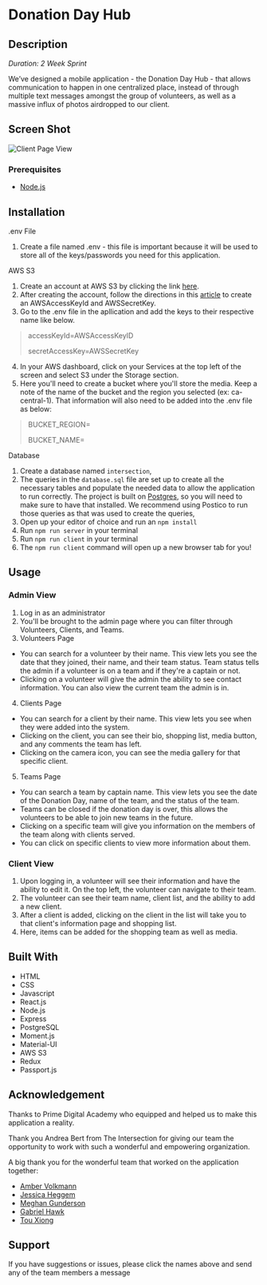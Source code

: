 # Donation Day Hub

## Description

_Duration: 2 Week Sprint_

We’ve designed a mobile application - the Donation Day Hub -  that allows communication to happen in one centralized place, instead of through multiple text messages amongst the group of volunteers, as well as a massive influx of photos airdropped to our client.

## Screen Shot

![Client Page View](/public/client-view.png)

### Prerequisites

- [Node.js](https://nodejs.org/en/)

## Installation

.env File
1. Create a file named .env - this file is important because it will be used to store all of the keys/passwords you need for this application.

AWS S3
1. Create an account at AWS S3 by clicking the link [here](https://aws.amazon.com/s3/).
2. After creating the account, follow the directions in this [article](https://docs.aws.amazon.com/general/latest/gr/managing-aws-access-keys.html) to create an AWSAccessKeyId and AWSSecretKey.
3. Go to the .env file in the apllication and add the keys to their respective name like below.
> accessKeyId=AWSAccessKeyID
>
> secretAccessKey=AWSSecretKey
4. In your AWS dashboard, click on your Services at the top left of the screen and select S3 under the Storage section.
5. Here you'll need to create a bucket where you'll store the media. Keep a note of the name of the bucket and the region you selected (ex: ca-central-1). That information will also need to be added into the .env file as below:
> BUCKET_REGION=
>
> BUCKET_NAME=

Database 
1. Create a database named `intersection`,
2. The queries in the `database.sql` file are set up to create all the necessary tables and populate the needed data to allow the application to run correctly. The project is built on [Postgres](https://www.postgresql.org/download/), so you will need to make sure to have that installed. We recommend using Postico to run those queries as that was used to create the queries, 
3. Open up your editor of choice and run an `npm install`
4. Run `npm run server` in your terminal
5. Run `npm run client` in your terminal
6. The `npm run client` command will open up a new browser tab for you!

## Usage
### Admin View
1. Log in as an administrator
2. You'll be brought to the admin page where you can filter through Volunteers, Clients, and Teams.
3. Volunteers Page
-  You can search for a volunteer by their name. This view lets you see the date that they joined, their name, and their team status. Team status tells the admin if a volunteer is on a team and if they're a captain or not.
- Clicking on a volunteer will give the admin the ability to see contact information. You can also view the current team the admin is in.

4. Clients Page
- You can search for a client by their name. This view lets you see when they were added into the system.
- Clicking on the client, you can see their bio, shopping list, media button, and any comments the team has left.
- Clicking on the camera icon, you can see the media gallery for that specific client.

5. Teams Page
- You can search a team by captain name. This view lets you see the date of the Donation Day, name of the team, and the status of the team.
- Teams can be closed if the donation day is over, this allows the volunteers to be able to join new teams in the future.
- Clicking on a specific team will give you information on the members of the team along with clients served.
- You can click on specific clients to view more information about them.

### Client View
1. Upon logging in, a volunteer will see their information and have the ability to edit it. On the top left, the volunteer can navigate to their team.
2. The volunteer can see their team name, client list, and the ability to add a new client.
3. After a client is added, clicking on the client in the list will take you to that client's information page and shopping list.
4. Here, items can be added for the shopping team as well as media.

## Built With
- HTML
- CSS
- Javascript
- React.js
- Node.js
- Express
- PostgreSQL
- Moment.js
- Material-UI
- AWS S3
- Redux
- Passport.js

## Acknowledgement
Thanks to Prime Digital Academy who equipped and helped us to make this application a reality. 

Thank you Andrea Bert from The Intersection for giving our team the opportunity to work with such a wonderful and empowering organization. 

A big thank you for the wonderful team that worked on the application together:
- [Amber Volkmann](https://github.com/AmberVolkmann)
- [Jessica Heggem](https://github.com/jessicaheggem)
- [Meghan Gunderson](https://github.com/MEGz19)
- [Gabriel Hawk](https://github.com/crimsonhawk47)
- [Tou Xiong](https://github.com/touyeexiong)

## Support
If you have suggestions or issues, please click the names above and send any of the team members a message
